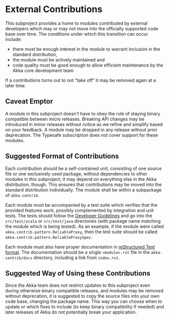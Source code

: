 # External Contributions

This subproject provides a home to modules contributed by external developers
which may or may not move into the officially supported code base over time.
The conditions under which this transition can occur include:

* there must be enough interest in the module to warrant inclusion in the standard distribution,
* the module must be actively maintained and
* code quality must be good enough to allow efficient maintenance by the Akka core development team

If a contributions turns out to not “take off” it may be removed again at a
later time.

## Caveat Emptor

A module in this subproject doesn't have to obey the rule of staying binary
compatible between micro releases. Breaking API changes may be introduced in
minor releases without notice as we refine and simplify based on your feedback.
A module may be dropped in any release without prior deprecation. The Typesafe
subscription does not cover support for these modules.

## Suggested Format of Contributions

Each contribution should be a self-contained unit, consisting of one source
file or one exclusively used package, without dependencies to other modules in
this subproject; it may depend on everything else in the Akka distribution,
though. This ensures that contributions may be moved into the standard
distribution individually. The module shall be within a subpackage of
`akka.contrib`.

Each module must be accompanied by a test suite which verifies that the
provided features work, possibly complemented by integration and unit tests.
The tests should follow the [Developer
Guidelines](http://doc.akka.io/docs/akka/current/dev/developer-guidelines.html#testing)
and go into the `src/test/scala` or `src/test/java` directories (with package
name matching the module which is being tested). As an example, if the module
were called `akka.contrib.pattern.ReliableProxy`, then the test suite should be
called `akka.contrib.pattern.ReliableProxySpec`.

Each module must also have proper documentation in [reStructured Text
format](http://sphinx.pocoo.org/rest.html). The documentation should be a
single `<module>.rst` file in the `akka-contrib/docs` directory, including a
link from `index.rst`.

## Suggested Way of Using these Contributions

Since the Akka team does not restrict updates to this subproject even during
otherwise binary compatible releases, and modules may be removed without
deprecation, it is suggested to copy the source files into your own code base,
changing the package name. This way you can choose when to update or which
fixes to include (to keep binary compatibility if needed) and later releases of
Akka do not potentially break your application.
